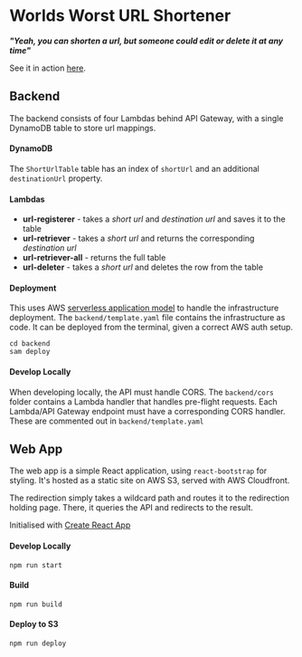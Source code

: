 # Worlds Worst URL Shortener
<i><b>"Yeah, you can shorten a url, but someone could edit or delete it at any time"</b></i>

See it in action [here](https://url.ethanr.co.uk).

## Backend
The backend consists of four Lambdas behind API Gateway, with a single DynamoDB table to store url mappings.

#### DynamoDB
The ```ShortUrlTable``` table has an index of ```shortUrl``` and an additional ```destinationUrl``` property.

#### Lambdas
- <b>url-registerer</b> - takes a <i>short url</i> and <i>destination url</i> and saves it to the table
- <b>url-retriever</b> - takes a <i>short url</i> and returns the corresponding <i>destination url</i>
- <b>url-retriever-all</b> - returns the full table
- <b>url-deleter</b> - takes a <i>short url</i> and deletes the row from the table

#### Deployment
This uses AWS [serverless application model](https://aws.amazon.com/serverless/sam/) to handle the infrastructure deployment.
The ```backend/template.yaml``` file contains the infrastructure as code.
It can be deployed from the terminal, given a correct AWS auth setup.
```
cd backend
sam deploy
```

#### Develop Locally
When developing locally, the API must handle CORS. The ```backend/cors``` folder contains a Lambda handler that handles pre-flight requests.
Each Lambda/API Gateway endpoint must have a corresponding CORS handler. These are commented out in ```backend/template.yaml```

## Web App
The web app is a simple React application, using ```react-bootstrap``` for styling. It's hosted as a static site on AWS S3, served with AWS Cloudfront.

The redirection simply takes a wildcard path and routes it to the redirection holding page. There, it queries the API and redirects to the result.

Initialised with [Create React App](https://github.com/facebook/create-react-app)

#### Develop Locally
```npm run start```

#### Build
```npm run build```

#### Deploy to S3
```npm run deploy```
